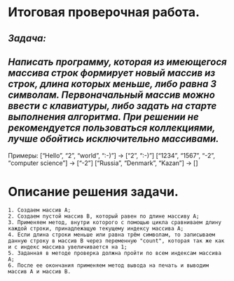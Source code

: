 # **Итоговая проверочная работа.**

## *Задача:*
## *Написать программу, которая из имеющегося массива строк формирует новый массив из строк, длина которых меньше, либо равна 3 символам. Первоначальный массив можно ввести с клавиатуры, либо задать на старте выполнения алгоритма. При решении не рекомендуется пользоваться коллекциями, лучше обойтись исключительно массивами.*

Примеры:
[“Hello”, “2”, “world”, “:-)”] → [“2”, “:-)”]
[“1234”, “1567”, “-2”, “computer science”] → [“-2”]
[“Russia”, “Denmark”, “Kazan”] → []


# **Описание решения задачи.**

    1. Создаем массив А;
    2. Создаем пустой массив B, который равен по длине массиву А;
    3. Применяем метод, внутри которого с помощью цикла сравниваем длину каждой строки, принадлежащую текущему индексу массива A;
    4. Если длина строки меньше или равна трём символам, то записываем данную строку в массив B через переменную "count", которая так же как и с индекс массива увеличивается на 1;
    5. Заданная в методе проверка должна пройти по всем индексам массива А;
    6. После ее окончания применяем метод вывода на печать и выводим массив А и массив В. 